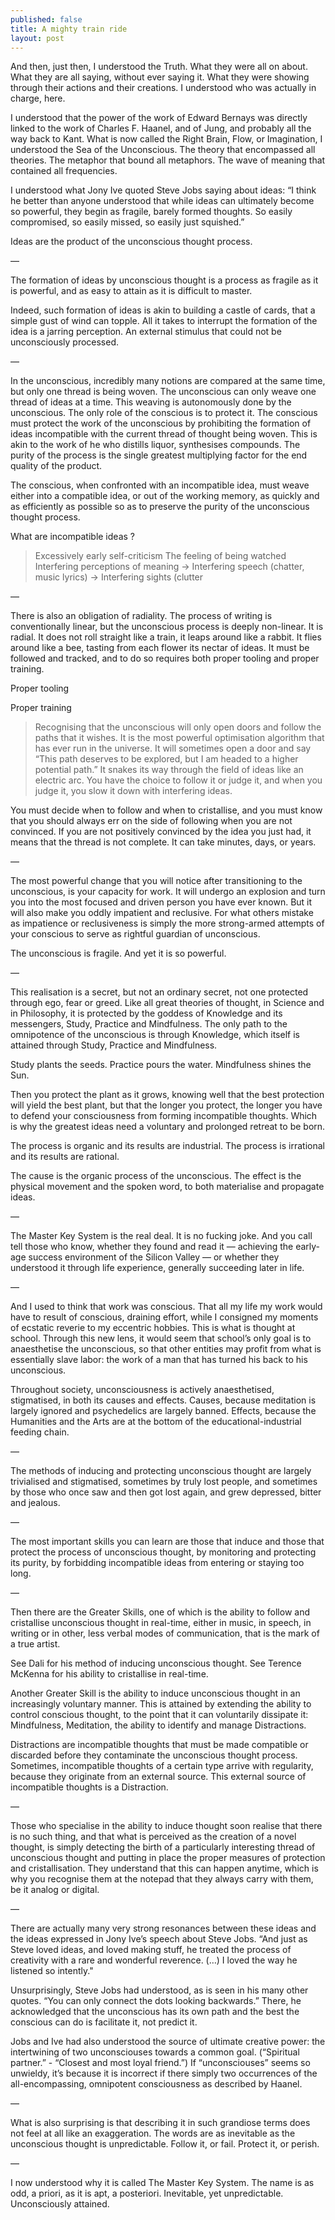 ```yaml
---
published: false
title: A mighty train ride
layout: post
---
```


And then, just then, I understood the Truth. What they were all on about. What they are all saying, without ever saying it. What they were showing through their actions and their creations. I understood who was actually in charge, here.

I understood that the power of the work of Edward Bernays was directly linked to the work of Charles F. Haanel, and of Jung, and probably all the way back to Kant. What is now called the Right Brain, Flow, or Imagination, I understood the Sea of the Unconscious. The theory that encompassed all theories. The metaphor that bound all metaphors. The wave of meaning that contained all frequencies.

I understood what Jony Ive quoted Steve Jobs saying about ideas: “I think he better than anyone understood that while ideas can ultimately become so powerful, they begin as fragile, barely formed thoughts. So easily compromised, so easily missed, so easily just squished.”

Ideas are the product of the unconscious thought process.

—

The formation of ideas by unconscious thought is a process as fragile as it is powerful, and as easy to attain as it is difficult to master.

Indeed, such formation of ideas is akin to building a castle of cards, that a simple gust of wind can topple. All it takes to interrupt the formation of the idea is a jarring perception. An external stimulus that could not be unconsciously processed.

—

In the unconscious, incredibly many notions are compared at the same time, but only one thread is being woven. The unconscious can only weave one thread of ideas at a time. This weaving is autonomously done by the unconscious. The only role of the conscious is to protect it. The conscious must protect the work of the unconscious by prohibiting the formation of ideas incompatible with the current thread of thought being woven. This is akin to the work of he who distills liquor, synthesises compounds. The purity of the process is the single greatest multiplying factor for the end quality of the product.

The conscious, when confronted with an incompatible idea, must weave either into a compatible idea, or out of the working memory, as quickly and as efficiently as possible so as to preserve the purity of the unconscious thought process. 

What are incompatible ideas ?

> Excessively early self-criticism
> The feeling of being watched
> Interfering perceptions of meaning
-> Interfering speech (chatter, music lyrics)
-> Interfering sights (clutter

—

There is also an obligation of radiality. The process of writing is conventionally linear, but the unconscious process is deeply non-linear. It is radial. It does not roll straight like a train, it leaps around like a rabbit. It flies around like a bee, tasting from each flower its nectar of ideas. It must be followed and tracked, and to do so requires both proper tooling and proper training.

Proper tooling

Proper training

> Recognising that the unconscious will only open doors and follow the paths that it wishes. It is the most powerful optimisation algorithm that has ever run in the universe. It will sometimes open a door and say “This path deserves to be explored, but I am headed to a higher potential path.” It snakes its way through the field of ideas like an electric arc. You have the choice to follow it or judge it, and when you judge it, you slow it down with interfering ideas.

You must decide when to follow and when to cristallise, and you must know that you should always err on the side of following when you are not convinced. If you are not positively convinced by the idea you just had, it means that the thread is not complete. It can take minutes, days, or years.

—

The most powerful change that you will notice after transitioning to the unconscious, is your capacity for work. It will undergo an explosion and turn you into the most focused and driven person you have ever known. But it will also make you oddly impatient and reclusive. For what others mistake as impatience or reclusiveness is simply the more strong-armed attempts of your conscious to serve as rightful guardian of unconscious.

The unconscious is fragile. And yet it is so powerful.

—

This realisation is a secret, but not an ordinary secret, not one protected through ego, fear or greed. Like all great theories of thought, in Science and in Philosophy, it is protected by the goddess of Knowledge and its messengers, Study, Practice and Mindfulness. The only path to the omnipotence of the unconscious is through Knowledge, which itself is attained through Study, Practice and Mindfulness.

Study plants the seeds. Practice pours the water. Mindfulness shines the Sun.

Then you protect the plant as it grows, knowing well that the best protection will yield the best plant, but that the longer you protect, the longer you have to defend your consciousness from forming incompatible thoughts. Which is why the greatest ideas need a voluntary and prolonged retreat to be born.

The process is organic and its results are industrial.
The process is irrational and its results are rational.

The cause is the organic process of the unconscious.
The effect is the physical movement and the spoken word, to both materialise and propagate ideas.

—

The Master Key System is the real deal. It is no fucking joke. And you call tell those who know, whether they found and read it — achieving the early-age success environment of the Silicon Valley — or whether they understood it through life experience, generally succeeding later in life.

—

And I used to think that work was conscious. That all my life my work would have to result of conscious, draining effort, while I consigned my moments of ecstatic reverie to my eccentric hobbies. This is what is thought at school. Through this new lens, it would seem that school’s only goal is to anaesthetise the unconscious, so that other entities may profit from what is essentially slave labor: the work of a man that has turned his back to his unconscious.

Throughout society, unconsciousness is actively anaesthetised, stigmatised, in both its causes and effects. Causes, because meditation is largely ignored and psychedelics are largely banned. Effects, because the Humanities and the Arts are at the bottom of the educational-industrial feeding chain.

—

The methods of inducing and protecting unconscious thought are largely trivialised and stigmatised, sometimes by truly lost people, and sometimes by those who once saw and then got lost again, and grew depressed, bitter and jealous.

—

The most important skills you can learn are those that induce and those that protect the process of unconscious thought, by monitoring and protecting its purity, by forbidding incompatible ideas from entering or staying too long.

—

Then there are the Greater Skills, one of which is the ability to follow and cristallise unconscious thought in real-time, either in music, in speech, in writing or in other, less verbal modes of communication, that is the mark of a true artist.

See Dali for his method of inducing unconscious thought.
See Terence McKenna for his ability to cristallise in real-time.

Another Greater Skill is the ability to induce unconscious thought in an increasingly voluntary manner. This is attained by extending the ability to control conscious thought, to the point that it can voluntarily dissipate it: Mindfulness, Meditation, the ability to identify and manage Distractions.

Distractions are incompatible thoughts that must be made compatible or discarded before they contaminate the unconscious thought process. Sometimes, incompatible thoughts of a certain type arrive with regularity, because they originate from an external source. This external source of incompatible thoughts is a Distraction.

—

Those who specialise in the ability to induce thought soon realise that there is no such thing, and that what is perceived as the creation of a novel thought, is simply detecting the birth of a particularly interesting thread of unconscious thought and putting in place the proper measures of protection and cristallisation. They understand that this can happen anytime, which is why you recognise them at the notepad that they always carry with them, be it analog or digital.

—

There are actually many very strong resonances between these ideas and the ideas expressed in Jony Ive’s speech about Steve Jobs. “And just as Steve loved ideas, and loved making stuff, he treated the process of creativity with a rare and wonderful reverence. (…) I loved the way he listened so intently."

Unsurprisingly, Steve Jobs had understood, as is seen in his many other quotes. “You can only connect the dots looking backwards.” There, he acknowledged that the unconscious has its own path and the best the conscious can do is facilitate it, not predict it.

Jobs and Ive had also understood the source of ultimate creative power: the intertwining of two unconsciouses towards a common goal. (“Spiritual partner.” - “Closest and most loyal friend.”) If “unconsciouses” seems so unwieldy, it’s because it is incorrect if there simply two occurrences of the all-encompassing, omnipotent consciousness as described by Haanel.

— 

What is also surprising is that describing it in such grandiose terms does not feel at all like an exaggeration. The words are as inevitable as the unconscious thought is unpredictable. Follow it, or fail. Protect it, or perish.

—

I now understood why it is called The Master Key System. The name is as odd, a priori, as it is apt, a posteriori. Inevitable, yet unpredictable. Unconsciously attained.
